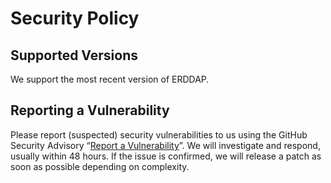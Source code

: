 # Security Policy
## Supported Versions
We support the most recent version of ERDDAP.
## Reporting a Vulnerability
Please report (suspected) security vulnerabilities to us using the GitHub Security Advisory “[Report a Vulnerability](https://github.com/ERDDAP/erddap/security/advisories/new)”. We will investigate and respond, usually within 48 hours. If the issue is confirmed, we will release a patch as soon as possible depending on complexity.
